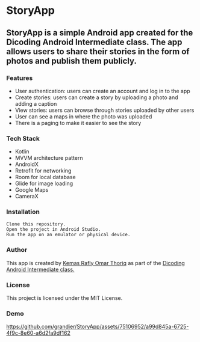 # StoryApp
## StoryApp is a simple Android app created for the Dicoding Android Intermediate class. The app allows users to share their stories in the form of photos and publish them publicly.

### Features
- User authentication: users can create an account and log in to the app
- Create stories: users can create a story by uploading a photo and adding a caption
- View stories: users can browse through stories uploaded by other users
- User can see a maps in where the photo was uploaded
- There is a paging to make it easier to see the story

### Tech Stack
- Kotlin
- MVVM architecture pattern
- AndroidX
- Retrofit for networking
- Room for local database
- Glide for image loading
- Google Maps
- CameraX

### Installation
```
Clone this repository.
Open the project in Android Studio.
Run the app on an emulator or physical device.
```

### Author
This app is created by [Kemas Rafly Omar Thoriq](https://github.com/grandier) as part of the [Dicoding Android Intermediate class.](https://www.dicoding.com/academies/352)

### License
This project is licensed under the MIT License.

### Demo



https://github.com/grandier/StoryApp/assets/75106952/a99d845a-6725-4f9c-8e60-a6d2fa9df162

